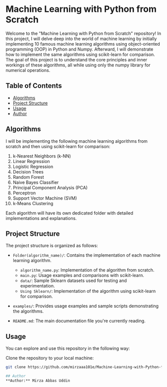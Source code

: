 # Machine Learning with Python from Scratch

Welcome to the "Machine Learning with Python from Scratch" repository! In this project, I will delve deep into the world of machine learning by initially implementing 10 famous machine learning algorithms using object-oriented programming (OOP) in Python and Numpy. Afterward, I will demonstrate how to implement the same algorithms using scikit-learn for comparison. The goal of this project is to understand the core principles and inner workings of these algorithms, all while using only the numpy library for numerical operations.

## Table of Contents

- [Algorithms](#algorithms)
- [Project Structure](#project-structure)
- [Usage](#usage)
- [Author](#author)

## Algorithms

I will be implementing the following machine learning algorithms from scratch and then using scikit-learn for comparison:

1. k-Nearest Neighbors (k-NN)
2. Linear Regression
3. Logistic Regression
4. Decision Trees
5. Random Forest
6. Naive Bayes Classifier
7. Principal Component Analysis (PCA)
8. Perceptron
9. Support Vector Machine (SVM)
10. k-Means Clustering

Each algorithm will have its own dedicated folder with detailed implementations and explanations.

## Project Structure

The project structure is organized as follows:

- `Folder(algorithm_name)/`: Contains the implementation of each machine learning algorithm.
   - `algorithm_name.py`: Implementation of the algorithm from scratch.
   - `main.py`: Usage examples and comparisons with scikit-learn.
   - `data/`: Sample Sklearn datasets used for testing and experimentation.
   - `Using Sklearn/`: Implementation of the algorithm using scikit-learn for comparison.

- `examples/`: Provides usage examples and sample scripts demonstrating the algorithms.

- `README.md`: The main documentation file you're currently reading.

## Usage

You can explore and use this repository in the following way:

Clone the repository to your local machine:

   ```bash
   git clone https://github.com/mirzaaa101e/Machine-Learning-with-Python-from-Scratch.git

## Author
**Author:** Mirza Abbas Uddin
